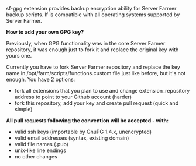 sf-gpg extension provides backup encryption ability for Server Farmer backup
scripts. If is compatible with all operating systems supported by Server Farmer.

**How to add your own GPG key?**

Previously, when GPG functionality was in the core Server Farmer repository, it
was enough just to fork it and replace the original key with yours one.

Currently you have to fork Server Farmer repository and replace the key name in
/opt/farm/scripts/functions.custom file just like before, but it's not enough.
You have 2 options:

- fork all extensions that you plan to use and change extension_repository
address to point to your Github account (harder)
- fork this repository, add your key and create pull request (quick and simple)

**All pull requests following the convention will be accepted - with:**

- valid ssh keys (importable by GnuPG 1.4.x, unencrypted)
- valid email addresses (syntax, existing domain)
- valid file names (<email>.pub)
- unix-like line endings
- no other changes
